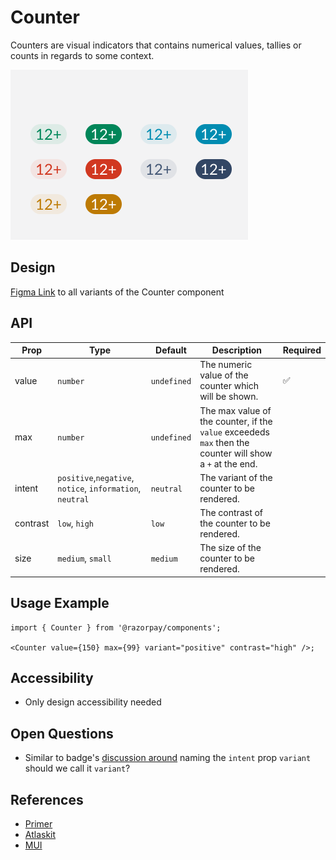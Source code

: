 # Counter

Counters are visual indicators that contains numerical values, tallies or counts in regards to some context.

<img src="./counter-thumbnail.png" width="380" />

## Design

[Figma Link](https://www.figma.com/file/jubmQL9Z8V7881ayUD95ps/Blade---Payment-Light?node-id=8222%3A70827) to all variants of the Counter component

## API

| Prop     | Type                                                      | Default     | Description                                                                                               | Required |
| -------- | --------------------------------------------------------- | ----------- | --------------------------------------------------------------------------------------------------------- | -------- |
| value    | `number`                                                  | `undefined` | The numeric value of the counter which will be shown.                                                     | ✅       |
| max      | `number`                                                  | `undefined` | The max value of the counter, if the `value` exceededs `max` then the counter will show a `+` at the end. |          |
| intent   | `positive`,`negative`, `notice`, `information`, `neutral` | `neutral`   | The variant of the counter to be rendered.                                                                |          |
| contrast | `low`, `high`                                             | `low`       | The contrast of the counter to be rendered.                                                               |          |
| size     | `medium`, `small`                                         | `medium`    | The size of the counter to be rendered.                                                                   |          |

## Usage Example

```tsx
import { Counter } from '@razorpay/components';

<Counter value={150} max={99} variant="positive" contrast="high" />;
```

## Accessibility

- Only design accessibility needed

## Open Questions

- Similar to badge's [discussion around](https://github.com/razorpay/blade/blob/master/packages/blade/src/components/Badge/_decisions/decisions.md#variant-prop) naming the `intent` prop `variant` should we call it `variant`?

## References

- [Primer](https://primer.style/react/CounterLabel)
- [Atlaskit](https://atlassian.design/components/badge/examples)
- [MUI](https://mui.com/material-ui/react-badge/)
